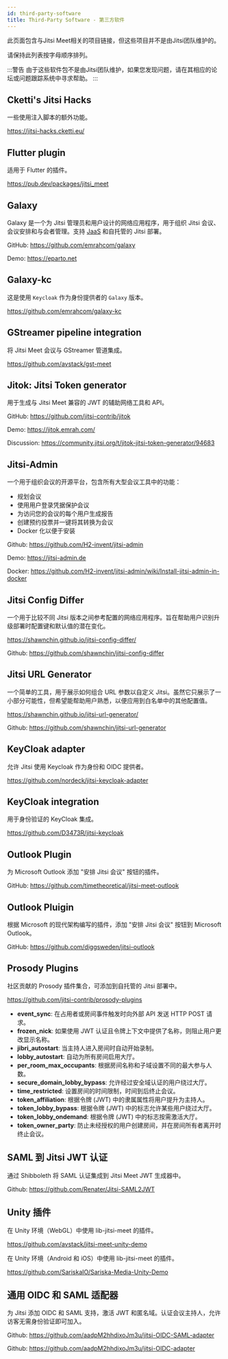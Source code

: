 ```yaml
---
id: third-party-software
title: Third-Party Software - 第三方软件
---
```


此页面包含与Jitsi Meet相关的项目链接，但这些项目并不是由Jitsi团队维护的。

请保持此列表按字母顺序排列。

:::警告
由于这些软件包不是由Jitsi团队维护，如果您发现问题，请在其相应的论坛或问题跟踪系统中寻求帮助。
:::

## Cketti's Jitsi Hacks

一些使用注入脚本的额外功能。

https://jitsi-hacks.cketti.eu/

## Flutter plugin

适用于 Flutter 的插件。

https://pub.dev/packages/jitsi_meet

## Galaxy

Galaxy 是一个为 Jitsi 管理员和用户设计的网络应用程序，用于组织 Jitsi 会议、会议安排和与会者管理。支持 [JaaS](https://jaas.8x8.vc/) 和自托管的 Jitsi 部署。

GitHub: https://github.com/emrahcom/galaxy

Demo: https://eparto.net

## Galaxy-kc

这是使用 `Keycloak` 作为身份提供者的 `Galaxy` 版本。

https://github.com/emrahcom/galaxy-kc

## GStreamer pipeline integration

将 Jitsi Meet 会议与 GStreamer 管道集成。

https://github.com/avstack/gst-meet

## Jitok: Jitsi Token generator

用于生成与 Jitsi Meet 兼容的 JWT 的辅助网络工具和 API。

GitHub: https://github.com/jitsi-contrib/jitok

Demo: https://jitok.emrah.com/

Discussion: https://community.jitsi.org/t/jitok-jitsi-token-generator/94683

## Jitsi-Admin

一个用于组织会议的开源平台，包含所有大型会议工具中的功能：

- 规划会议
- 使用用户登录凭据保护会议
- 为访问您的会议的每个用户生成报告
- 创建预约投票并一键将其转换为会议
- Docker 化以便于安装

Github: https://github.com/H2-invent/jitsi-admin

Demo: https://jitsi-admin.de

Docker:
https://github.com/H2-invent/jitsi-admin/wiki/Install-jitsi-admin-in-docker

## Jitsi Config Differ

一个用于比较不同 Jitsi 版本之间参考配置的网络应用程序。旨在帮助用户识别升级部署时配置键和默认值的潜在变化。

https://shawnchin.github.io/jitsi-config-differ/

Github: https://github.com/shawnchin/jitsi-config-differ

## Jitsi URL Generator

一个简单的工具，用于展示如何组合 URL 参数以自定义 Jitsi。虽然它只展示了一小部分可能性，但希望能帮助用户熟悉，以便应用到白名单中的其他配置值。

https://shawnchin.github.io/jitsi-url-generator/

Github: https://github.com/shawnchin/jitsi-url-generator

## KeyCloak adapter

允许 Jitsi 使用 Keycloak 作为身份和 OIDC 提供者。

https://github.com/nordeck/jitsi-keycloak-adapter

## KeyCloak integration

用于身份验证的 KeyCloak 集成。

https://github.com/D3473R/jitsi-keycloak

## Outlook Plugin

为 Microsoft Outlook 添加 "安排 Jitsi 会议" 按钮的插件。

GitHub: https://github.com/timetheoretical/jitsi-meet-outlook

## Outlook Pluigin

根据 Microsoft 的现代架构编写的插件，添加 "安排 Jitsi 会议" 按钮到 Microsoft Outlook。

GitHub: https://github.com/diggsweden/jitsi-outlook

## Prosody Plugins

社区贡献的 Prosody 插件集合，可添加到自托管的 Jitsi 部署中。

https://github.com/jitsi-contrib/prosody-plugins

- **event_sync**: 在占用者或房间事件触发时向外部 API 发送 HTTP POST 请求。
- **frozen_nick**: 如果使用 JWT 认证且令牌上下文中提供了名称，则阻止用户更改显示名称。
- **jibri_autostart**: 当主持人进入房间时自动开始录制。
- **lobby_autostart**: 自动为所有房间启用大厅。
- **per_room_max_occupants**: 根据房间名称和子域设置不同的最大参与人数。
- **secure_domain_lobby_bypass**: 允许经过安全域认证的用户绕过大厅。
- **time_restricted**: 设置房间的时间限制，时间到后终止会议。
- **token_affiliation**: 根据令牌 (JWT) 中的隶属属性将用户提升为主持人。
- **token_lobby_bypass**: 根据令牌 (JWT) 中的标志允许某些用户绕过大厅。
- **token_lobby_ondemand**: 根据令牌 (JWT) 中的标志按需激活大厅。
- **token_owner_party**: 防止未经授权的用户创建房间，并在房间所有者离开时终止会议。

## SAML 到 Jitsi JWT 认证

通过 Shibboleth 将 SAML 认证集成到 Jitsi Meet JWT 生成器中。

Github: https://github.com/Renater/Jitsi-SAML2JWT

## Unity 插件

在 Unity 环境（WebGL）中使用 lib-jitsi-meet 的插件。

https://github.com/avstack/jitsi-meet-unity-demo

在 Unity 环境（Android 和 iOS）中使用 lib-jitsi-meet 的插件。

https://github.com/SariskaIO/Sariska-Media-Unity-Demo

## 通用 OIDC 和 SAML 适配器

为 Jitsi 添加 OIDC 和 SAML 支持，激活 JWT 和匿名域。认证会议主持人，允许访客无需身份验证即可加入。

Github: https://github.com/aadpM2hhdixoJm3u/jitsi-OIDC-SAML-adapter

Github: https://github.com/aadpM2hhdixoJm3u/jitsi-OIDC-adapter

